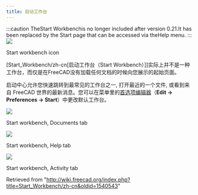 ```yaml
---
title: 启动工作台
---
```

:::caution
TheStart Workbenchis no longer included after version 0.21.It has been replaced by the Start page that can be accessed via theHelp menu.
:::
![](/images/Workbench_Start.svg)

Start workbench icon

[Start\_Workbench/zh-cn[启动工作台（Start Workbench）]]实际上并不是一种工作台，而仅是在FreeCAD没有加载任何文档的时候向您展示的起始页面。

启动中心允许您快速跳转到最常见的工作台之一, 打开最近的一个文件, 或看到来自 FreeCAD 世界的最新消息。您可以在菜单里的[首选项编辑器](/Preferences_Editor "Preferences Editor")（**Edit → Preferences → Start**）中更改默认工作台。

![](/images/Start_Documents.png)

Start workbench, Documents tab

![](/images/Start_Help.png)

Start workbench, Help tab

![](/images/Start_Activity.png)

Start workbench, Activity tab

Retrieved from "<http://wiki.freecad.org/index.php?title=Start_Workbench/zh-cn&oldid=1540543>"